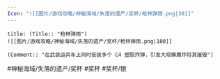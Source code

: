 ```yaml
---
Icon: "![[图片/游戏攻略/神秘海域/失落的遗产/奖杯/枪林弹雨.png|30]]"
---
```

```ad-common-silver-trophy
title: (Title:: "枪林弹雨")
![[图片/游戏攻略/神秘海域/失落的遗产/奖杯/枪林弹雨.png|100]]

(Comment:: "在武装运兵车上同时安装多个 C4 塑胶炸弹，引发大规模爆炸将其摧毁")
```

#神秘海域/失落的遗产/奖杯 #奖杯 #奖杯/银
